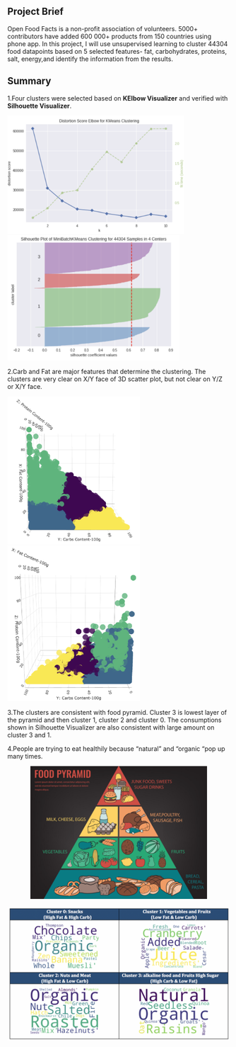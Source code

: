 ## Project Brief

Open Food Facts is a non-profit association of volunteers. 5000+ contributors have added 600 000+ products from 150 countries using phone app. In this project, I will use unsupervised learning to cluster 44304 food datapoints based on 5 selected features- fat, carbohydrates, proteins,	salt, energy,and identify the information from the results.

## Summary

1.Four clusters were selected based on **KElbow Visualizer** and verified with **Silhouette Visualizer**.

<img src="https://github.com/brenda751024/assets/blob/master/KElbow.PNG" width="400"> <img src="https://github.com/brenda751024/assets/blob/master/Silhouette.png" width="390">

2.Carb and Fat are major features that determine the clustering. The clusters are very clear on X/Y face of 3D scatter plot, but not clear on Y/Z or X/Y face.

<img src="https://github.com/brenda751024/assets/blob/master/3D_XY.png" width="300"><img src="https://github.com/brenda751024/assets/blob/master/3D_YZ.png" width="300">

3.The clusters are consistent with food pyramid. Cluster 3 is lowest layer of the pyramid and then cluster 1, cluster 2 and cluster 0. The consumptions shown in Silhouette Visualizer are also consistent with large amount on cluster 3 and 1. 

4.People are trying to eat healthily because “natural” and “organic “pop up many times.

<p align="center">
<img src="https://github.com/brenda751024/assets/blob/master/food%20pyramind.png" width="400">
<p align="center">
<img src="https://github.com/brenda751024/assets/blob/master/WordCloud.png" width="600">
